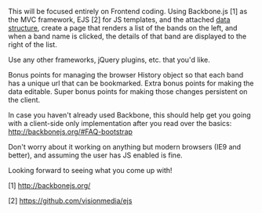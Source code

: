 This will be focused entirely on Frontend coding. Using Backbone.js [1] as the MVC framework, EJS [2] for JS templates, and the attached [data structure](./bands.js), create a page that renders a list of the bands on the left, and when a band name is clicked, the details of that band are displayed to the right of the list.

Use any other frameworks, jQuery plugins, etc. that you'd like.

Bonus points for managing the browser History object so that each band has a unique url that can be bookmarked. Extra bonus points for making the data editable. Super bonus points for making those changes persistent on the client.

In case you haven't already used Backbone, this should help get you going with a client-side only implementation after you read over the basics:
http://backbonejs.org/#FAQ-bootstrap

Don't worry about it working on anything but modern browsers (IE9 and better), and assuming the user has JS enabled is fine.

Looking forward to seeing what you come up with!

[1] http://backbonejs.org/

[2] https://github.com/visionmedia/ejs
